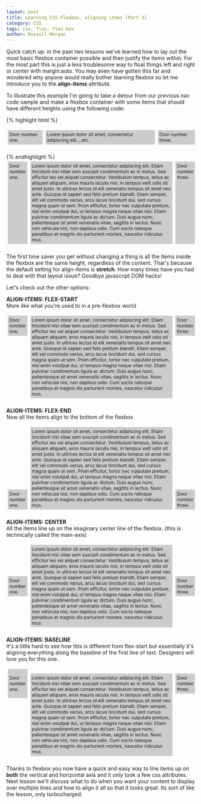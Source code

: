 ```yaml
---
layout: post
title: Learning CSS Flexbox, aligning items [Part 3]
category: CSS
tags: css, flex, flex box
author: Russell Morgan
---
```


Quick catch up: in the past two lessons we've learned how to lay out the most basic flexbox container possible and then justify the items within. For the most part this is just a less troublesome way to float things left and right or center with margin:auto. You may even have gotten this far and wondered why anyone would really bother learning flexbox so let me introduce you to the **align-items** attribute.

To illustrate this example I'm going to take a detour from our previous nav code sample and make a flexbox container with some items that should have different heights using the following code:

{% highlight html %}
<style>
    .my-flex-container {
      display:flex;
    }
    .my-flex-container div {
      background:#ccc;
      padding:.25rem;
      margin:.25rem;
    }
</style>

<div class="my-flex-container">
    <div>Door number one.</div>
    <div>Lorem ipsum dolor sit amet, 
    consectetur adipiscing elit....etc.</div>
    <div>Door number three.</div>
</div>
{% endhighlight %}

<style>
    .my-flex-container {
      display:flex;
      font-size:.75rem;
      margin-bottom:1.25rem;
    }
    .my-flex-container div {
      background:#ccc;
      padding:.25rem;
      margin:.25rem;
    }
</style>

<div class="my-flex-container">
    <div>Door number one.</div>
    <div>Lorem ipsum dolor sit amet, consectetur adipiscing elit. Etiam tincidunt nisi vitae sem suscipit condimentum ac in metus. Sed efficitur leo vel aliquet consectetur. Vestibulum tempus, tellus ac aliquam aliquam, eros mauris iaculis nisi, in tempus velit odio sit amet justo. In ultrices lectus id elit venenatis tempus sit amet nec ante. Quisque id sapien sed felis pretium blandit. Etiam semper, elit vel commodo varius, arcu lacus tincidunt dui, sed cursus magna quam ut sem. Proin efficitur, tortor nec vulputate pretium, nisl enim volutpat dui, ut tempus magna neque vitae nisi. Etiam pulvinar condimentum ligula ac dictum. Duis augue nunc, pellentesque sit amet venenatis vitae, sagittis in lectus. Nunc non vehicula nisi, non dapibus odio. Cum sociis natoque penatibus et magnis dis parturient montes, nascetur ridiculus mus.</div>
    <div>Door number three.</div>
</div>



The first time saver you get without changing a thing is all the items inside the flexbox are the same height, regardless of the content. That's because the default setting for align-items is **stretch**. How many times have you had to deal with that layout issue? Goodbye javascript DOM hacks!

Let's check out the other options:

**ALIGN-ITEMS: FLEX-START**<br>
More like what you're used to in a pre-flexbox world
<div class="my-flex-container" style="align-items:flex-start">
    <div>Door number one.</div>
    <div>Lorem ipsum dolor sit amet, consectetur adipiscing elit. Etiam tincidunt nisi vitae sem suscipit condimentum ac in metus. Sed efficitur leo vel aliquet consectetur. Vestibulum tempus, tellus ac aliquam aliquam, eros mauris iaculis nisi, in tempus velit odio sit amet justo. In ultrices lectus id elit venenatis tempus sit amet nec ante. Quisque id sapien sed felis pretium blandit. Etiam semper, elit vel commodo varius, arcu lacus tincidunt dui, sed cursus magna quam ut sem. Proin efficitur, tortor nec vulputate pretium, nisl enim volutpat dui, ut tempus magna neque vitae nisi. Etiam pulvinar condimentum ligula ac dictum. Duis augue nunc, pellentesque sit amet venenatis vitae, sagittis in lectus. Nunc non vehicula nisi, non dapibus odio. Cum sociis natoque penatibus et magnis dis parturient montes, nascetur ridiculus mus.</div>
    <div>Door number three.</div>
</div>


**ALIGN-ITEMS: FLEX-END**<br>
Now all the items align to the bottom of the flexbox
<div class="my-flex-container" style="align-items:flex-end">
    <div>Door number one.</div>
    <div>Lorem ipsum dolor sit amet, consectetur adipiscing elit. Etiam tincidunt nisi vitae sem suscipit condimentum ac in metus. Sed efficitur leo vel aliquet consectetur. Vestibulum tempus, tellus ac aliquam aliquam, eros mauris iaculis nisi, in tempus velit odio sit amet justo. In ultrices lectus id elit venenatis tempus sit amet nec ante. Quisque id sapien sed felis pretium blandit. Etiam semper, elit vel commodo varius, arcu lacus tincidunt dui, sed cursus magna quam ut sem. Proin efficitur, tortor nec vulputate pretium, nisl enim volutpat dui, ut tempus magna neque vitae nisi. Etiam pulvinar condimentum ligula ac dictum. Duis augue nunc, pellentesque sit amet venenatis vitae, sagittis in lectus. Nunc non vehicula nisi, non dapibus odio. Cum sociis natoque penatibus et magnis dis parturient montes, nascetur ridiculus mus.</div>
    <div>Door number three.</div>
</div>


**ALIGN-ITEMS: CENTER**<br>
All the items line up on the imaginary center line of the flexbox. (this is technically called the main-axis)
<div class="my-flex-container" style="align-items:center">
    <div>Door number one.</div>
    <div>Lorem ipsum dolor sit amet, consectetur adipiscing elit. Etiam tincidunt nisi vitae sem suscipit condimentum ac in metus. Sed efficitur leo vel aliquet consectetur. Vestibulum tempus, tellus ac aliquam aliquam, eros mauris iaculis nisi, in tempus velit odio sit amet justo. In ultrices lectus id elit venenatis tempus sit amet nec ante. Quisque id sapien sed felis pretium blandit. Etiam semper, elit vel commodo varius, arcu lacus tincidunt dui, sed cursus magna quam ut sem. Proin efficitur, tortor nec vulputate pretium, nisl enim volutpat dui, ut tempus magna neque vitae nisi. Etiam pulvinar condimentum ligula ac dictum. Duis augue nunc, pellentesque sit amet venenatis vitae, sagittis in lectus. Nunc non vehicula nisi, non dapibus odio. Cum sociis natoque penatibus et magnis dis parturient montes, nascetur ridiculus mus.</div>
    <div>Door number three.</div>
</div>


**ALIGN-ITEMS: BASELINE**<br>
It's a little hard to see how this is different from flex-start but essentially it's aligning everything along the baseline of the first line of text. Designers will love you for this one.
<div class="my-flex-container" style="align-items:baseline">
    <div><p>Door number one.</p></div>
    <div>Lorem ipsum dolor sit amet, consectetur adipiscing elit. Etiam tincidunt nisi vitae sem suscipit condimentum ac in metus. Sed efficitur leo vel aliquet consectetur. Vestibulum tempus, tellus ac aliquam aliquam, eros mauris iaculis nisi, in tempus velit odio sit amet justo. In ultrices lectus id elit venenatis tempus sit amet nec ante. Quisque id sapien sed felis pretium blandit. Etiam semper, elit vel commodo varius, arcu lacus tincidunt dui, sed cursus magna quam ut sem. Proin efficitur, tortor nec vulputate pretium, nisl enim volutpat dui, ut tempus magna neque vitae nisi. Etiam pulvinar condimentum ligula ac dictum. Duis augue nunc, pellentesque sit amet venenatis vitae, sagittis in lectus. Nunc non vehicula nisi, non dapibus odio. Cum sociis natoque penatibus et magnis dis parturient montes, nascetur ridiculus mus.</div>
    <div>Door number three.</div>
</div>

Thanks to flexbox you now have a quick and easy way to line items up on **both** the vertical and horizontal axis and it only took a few css attributes. Next lesson we'll discuss what to do when you want your content to display over multiple lines and how to align it all so that it looks great. Its sort of like the lesson, only turbocharged.